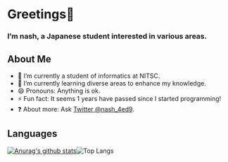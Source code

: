 # Greetings👋
### I’m nash, a Japanese student interested in various areas.

## About Me

- 🏫 I’m currently a student of informatics at NITSC.
- 🌱 I’m currently learning diverse areas to enhance my knowledge.
- 😄 Pronouns: Anything is ok.
- ⚡ Fun fact: It seems 1 years have passed since I started programming!
- ❓ About more: Ask [Twitter @nash_4ed9](https://twitter.com/nash_4ed9).

## Languages

[![Anurag's github stats](https://github-readme-stats.vercel.app/api?username=yutori10)](https://github.com/yutori10)![Top Langs](https://github-readme-stats.vercel.app/api/top-langs/?username=yutori10&layout=compact)

